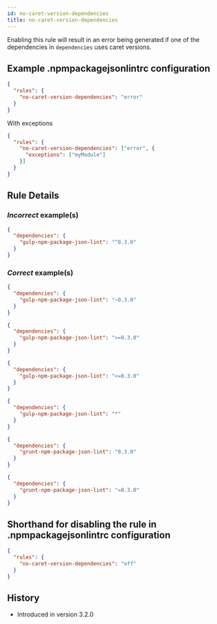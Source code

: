 ```yaml
---
id: no-caret-version-dependencies
title: no-caret-version-dependencies
---
```


Enabling this rule will result in an error being generated if one of the dependencies in `dependencies` uses caret versions.

## Example .npmpackagejsonlintrc configuration

```json
{
  "rules": {
    "no-caret-version-dependencies": "error"
  }
}
```

With exceptions

```json
{
  "rules": {
    "no-caret-version-dependencies": ["error", {
      "exceptions": ["myModule"]
    }]
  }
}
```

## Rule Details

### *Incorrect* example(s)

```json
{
  "dependencies": {
    "gulp-npm-package-json-lint": "^0.3.0"
  }
}
```

### *Correct* example(s)

```json
{
  "dependencies": {
    "gulp-npm-package-json-lint": "~0.3.0"
  }
}
```

```json
{
  "dependencies": {
    "gulp-npm-package-json-lint": ">=0.3.0"
  }
}
```

```json
{
  "dependencies": {
    "gulp-npm-package-json-lint": "<=0.3.0"
  }
}
```

```json
{
  "dependencies": {
    "gulp-npm-package-json-lint": "*"
  }
}
```

```json
{
  "dependencies": {
    "grunt-npm-package-json-lint": "0.3.0"
  }
}
```

```json
{
  "dependencies": {
    "grunt-npm-package-json-lint": "=0.3.0"
  }
}
```

## Shorthand for disabling the rule in .npmpackagejsonlintrc configuration

```json
{
  "rules": {
    "no-caret-version-dependencies": "off"
  }
}
```

## History

* Introduced in version 3.2.0
